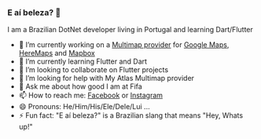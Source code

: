 ### E aí beleza? 👋

I am a Brazilian DotNet developer living in Portugal and learning Dart/Flutter

- 🔭 I’m currently working on a [Multimap provider](https://github.com/edsondiasalves/multi_map_atlas) for [Google Maps](https://github.com/edsondiasalves/google_maps_atlas), [HereMaps](https://github.com/edsondiasalves/here_maps_atlas) and [Mapbox](https://github.com/edsondiasalves/mapbox_atlas) 
- 🌱 I’m currently learning Flutter and Dart
- 👯 I’m looking to collaborate on Flutter projects
- 🤔 I’m looking for help with My Atlas Multimap provider
- 💬 Ask me about how good I am at Fifa
- 📫 How to reach me: [Facebook](https://www.facebook.com/edsondiasalves/) or [Instagram](https://www.instagram.com/edsondiasalves/)
- 😄 Pronouns: He/Him/His/Ele/Dele/Lui ...
- ⚡ Fun fact: "E aí beleza?" is a Brazilian slang that means "Hey, Whats up!"
